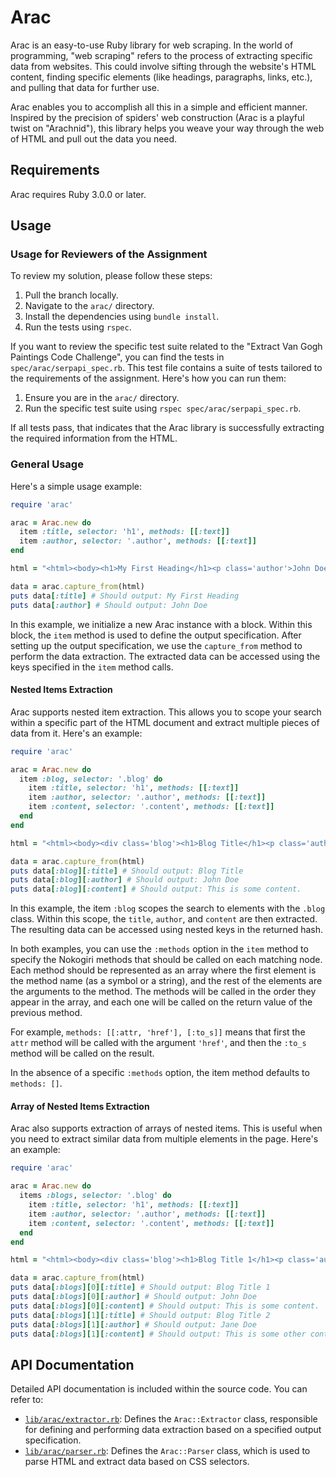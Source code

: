 # Arac

Arac is an easy-to-use Ruby library for web scraping. In the world of programming, "web scraping" refers to the process of extracting specific data from websites. This could involve sifting through the website's HTML content, finding specific elements (like headings, paragraphs, links, etc.), and pulling that data for further use.

Arac enables you to accomplish all this in a simple and efficient manner. Inspired by the precision of spiders' web construction (Arac is a playful twist on "Arachnid"), this library helps you weave your way through the web of HTML and pull out the data you need.

## Requirements

Arac requires Ruby 3.0.0 or later.

<!-- TODO(celicoo): publish to rubygems.org -->
<!-- ## Installation

To install Arac, you can use the standard gem installation command:

```bash
gem install arac
```

Or add this line to your application's Gemfile:

```bash
gem 'arac'
```

And then execute:

```bash
bundle install
``` -->

## Usage

### Usage for Reviewers of the Assignment

To review my solution, please follow these steps:

1. Pull the branch locally.
2. Navigate to the `arac/` directory.
3. Install the dependencies using `bundle install`.
4. Run the tests using `rspec`.

If you want to review the specific test suite related to the "Extract Van Gogh Paintings Code Challenge", you can find the tests in `spec/arac/serpapi_spec.rb`. This test file contains a suite of tests tailored to the requirements of the assignment. Here's how you can run them:

1. Ensure you are in the `arac/` directory.
2. Run the specific test suite using `rspec spec/arac/serpapi_spec.rb`.

If all tests pass, that indicates that the Arac library is successfully extracting the required information from the HTML.

### General Usage

Here's a simple usage example:

```ruby
require 'arac'

arac = Arac.new do
  item :title, selector: 'h1', methods: [[:text]]
  item :author, selector: '.author', methods: [[:text]]
end

html = "<html><body><h1>My First Heading</h1><p class='author'>John Doe</p></body></html>"

data = arac.capture_from(html)
puts data[:title] # Should output: My First Heading
puts data[:author] # Should output: John Doe
```

In this example, we initialize a new Arac instance with a block. Within this block, the `item` method is used to define the output specification. After setting up the output specification, we use the `capture_from` method to perform the data extraction. The extracted data can be accessed using the keys specified in the `item` method calls.

#### Nested Items Extraction

Arac supports nested item extraction. This allows you to scope your search within a specific part of the HTML document and extract multiple pieces of data from it. Here's an example:

```ruby
require 'arac'

arac = Arac.new do
  item :blog, selector: '.blog' do
    item :title, selector: 'h1', methods: [[:text]]
    item :author, selector: '.author', methods: [[:text]]
    item :content, selector: '.content', methods: [[:text]]
  end
end

html = "<html><body><div class='blog'><h1>Blog Title</h1><p class='author'>John Doe</p><p class='content'>This is some content.</p></div></body></html>"

data = arac.capture_from(html)
puts data[:blog][:title] # Should output: Blog Title
puts data[:blog][:author] # Should output: John Doe
puts data[:blog][:content] # Should output: This is some content.
```

In this example, the item `:blog` scopes the search to elements with the `.blog` class. Within this scope, the `title`, `author`, and `content` are then extracted. The resulting data can be accessed using nested keys in the returned hash.

In both examples, you can use the `:methods` option in the `item` method to specify the Nokogiri methods that should be called on each matching node. Each method should be represented as an array where the first element is the method name (as a symbol or a string), and the rest of the elements are the arguments to the method. The methods will be called in the order they appear in the array, and each one will be called on the return value of the previous method.

For example, `methods: [[:attr, 'href'], [:to_s]]` means that first the `attr` method will be called with the argument `'href'`, and then the `:to_s` method will be called on the result.

In the absence of a specific `:methods` option, the item method defaults to `methods: []`.

#### Array of Nested Items Extraction

Arac also supports extraction of arrays of nested items. This is useful when you need to extract similar data from multiple elements in the page. Here's an example:

```ruby
require 'arac'

arac = Arac.new do
  items :blogs, selector: '.blog' do
    item :title, selector: 'h1', methods: [[:text]]
    item :author, selector: '.author', methods: [[:text]]
    item :content, selector: '.content', methods: [[:text]]
  end
end

html = "<html><body><div class='blog'><h1>Blog Title 1</h1><p class='author'>John Doe</p><p class='content'>This is some content.</p></div><div class='blog'><h1>Blog Title 2</h1><p class='author'>Jane Doe</p><p class='content'>This is some other content.</p></div></body></html>"

data = arac.capture_from(html)
puts data[:blogs][0][:title] # Should output: Blog Title 1
puts data[:blogs][0][:author] # Should output: John Doe
puts data[:blogs][0][:content] # Should output: This is some content.
puts data[:blogs][1][:title] # Should output: Blog Title 2
puts data[:blogs][1][:author] # Should output: Jane Doe
puts data[:blogs][1][:content] # Should output: This is some other content.
```

## API Documentation

Detailed API documentation is included within the source code. You can refer to:

- [`lib/arac/extractor.rb`](lib/arac/extractor.rb): Defines the `Arac::Extractor` class, responsible for defining and performing data extraction based on a specified output specification.
- [`lib/arac/parser.rb`](lib/arac/parser.rb): Defines the `Arac::Parser` class, which is used to parse HTML and extract data based on CSS selectors.
